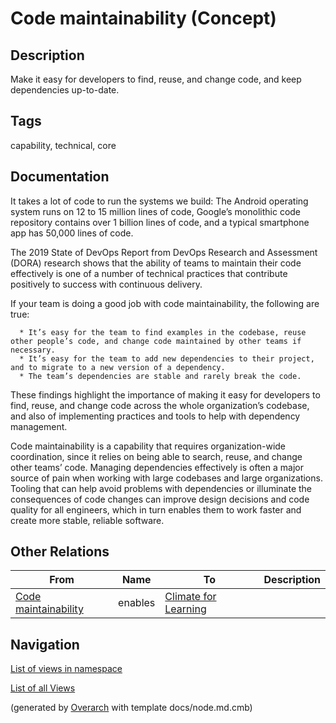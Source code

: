 
# Code maintainability (Concept)
## Description
Make it easy for developers to find, reuse, and change code, and keep dependencies up-to-date.


## Tags
capability, technical, core

## Documentation
It takes a lot of code to run the systems we build: The Android operating system runs on 12 to 15 million lines of code, Google’s monolithic code repository contains over 1 billion lines of code, and a typical smartphone app has 50,000 lines of code.
  
  The 2019 State of DevOps Report from DevOps Research and Assessment (DORA) research shows that the ability of teams to maintain their code effectively is one of a number of technical practices that contribute positively to success with continuous delivery.
  
  If your team is doing a good job with code maintainability, the following are true:
  
      * It’s easy for the team to find examples in the codebase, reuse other people’s code, and change code maintained by other teams if necessary.
      * It’s easy for the team to add new dependencies to their project, and to migrate to a new version of a dependency.
      * The team’s dependencies are stable and rarely break the code.
  
  These findings highlight the importance of making it easy for developers to find, reuse, and change code across the whole organization’s codebase, and also of implementing practices and tools to help with dependency management.
  
  Code maintainability is a capability that requires organization-wide coordination, since it relies on being able to search, reuse, and change other teams’ code. Managing dependencies effectively is often a major source of pain when working with large codebases and large organizations. Tooling that can help avoid problems with dependencies or illuminate the consequences of code changes can improve design decisions and code quality for all engineers, which in turn enables them to work faster and create more stable, reliable software.
  
## Other Relations
| From | Name | To | Description |
|---|---|---|---|
| [Code maintainability](../../../software-development/dora/capability/code-maintainability.md) | enables | [Climate for Learning](../../../software-development/dora/capability/climate-for-learning.md) |  |


## Navigation
[List of views in namespace](./views-in-namespace.md)

[List of all Views](../../../views.md)


(generated by [Overarch](https://github.com/soulspace-org/overarch) with template docs/node.md.cmb)
